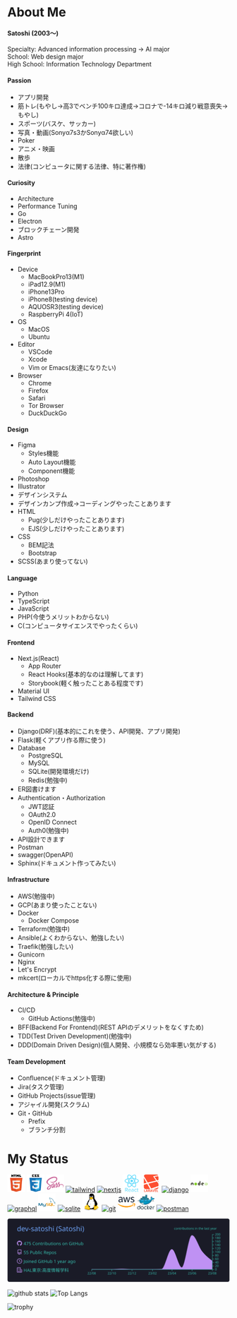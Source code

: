 # About Me

#### Satoshi (2003〜)

Specialty: Advanced information processing → AI major<br>
School: Web design major<br>
High School: Information Technology Department

#### Passion
 - アプリ開発
 - 筋トレ(もやし→高3でベンチ100キロ達成→コロナで-14キロ減り戦意喪失→もやし)
 - スポーツ(バスケ、サッカー)
 - 写真・動画(Sonyα7s3かSonyα74欲しい)
 - Poker
 - アニメ・映画
 - 散歩
 - 法律(コンピュータに関する法律、特に著作権)

#### Curiosity
 - Architecture
 - Performance Tuning
 - Go
 - Electron
 - ブロックチェーン開発
 - Astro

#### Fingerprint
 - Device
   - MacBookPro13(M1)
   - iPad12.9(M1)
   - iPhone13Pro
   - iPhone8(testing device)
   - AQUOSR3(testing device)
   - RaspberryPi 4(IoT)
 - OS
   - MacOS
   - Ubuntu
 - Editor
   - VSCode
   - Xcode
   - Vim or Emacs(友達になりたい)
 - Browser
   - Chrome
   - Firefox
   - Safari
   - Tor Browser
   - DuckDuckGo

#### Design
 - Figma
   - Styles機能
   - Auto Layout機能
   - Component機能
 - Photoshop
 - Illustrator
 - デザインシステム
 - デザインカンプ作成→コーディングやったことあります
 - HTML
   - Pug(少しだけやったことあります)
   - EJS(少しだけやったことあります)
 - CSS
   - BEM記法
   - Bootstrap
 - SCSS(あまり使ってない)

#### Language
 - Python
 - TypeScript
 - JavaScript
 - PHP(今使うメリットわからない)
 - C(コンピュータサイエンスでやったくらい)

#### Frontend
 - Next.js(React)
   - App Router
   - React Hooks(基本的なのは理解してます)
   - Storybook(軽く触ったことある程度です)
 - Material UI
 - Tailwind CSS

#### Backend
 - Django(DRF)(基本的にこれを使う、API開発、アプリ開発)
 - Flask(軽くアプリ作る際に使う)
 - Database
   - PostgreSQL
   - MySQL
   - SQLite(開発環境だけ)
   - Redis(勉強中)
 - ER図書けます
 - Authentication・Authorization
   - JWT認証
   - OAuth2.0
   - OpenID Connect
   - Auth0(勉強中)
 - API設計できます
 - Postman
 - swagger(OpenAPI)
 - Sphinx(ドキュメント作ってみたい)

#### Infrastructure
 - AWS(勉強中)
 - GCP(あまり使ったことない)
 - Docker
   - Docker Compose
 - Terraform(勉強中)
 - Ansible(よくわからない、勉強したい)
 - Traefik(勉強したい)
 - Gunicorn
 - Nginx
 - Let's Encrypt
 - mkcert(ローカルでhttps化する際に使用)

#### Architecture & Principle
 - CI/CD
   - GitHub Actions(勉強中)
 - BFF(Backend For Frontend)(REST APIのデメリットをなくすため)
 - TDD(Test Driven Development)(勉強中)
 - DDD(Domain Driven Design)(個人開発、小規模なら効率悪い気がする)

#### Team Development
 - Confluence(ドキュメント管理)
 - Jira(タスク管理)
 - GitHub Projects(issue管理)
 - アジャイル開発(スクラム)
 - Git・GitHub
   - Prefix
   - ブランチ分割

# My Status

<p align="left">
  <a href="https://www.w3.org/html/" target="_blank" rel="noreferrer"><img src="https://raw.githubusercontent.com/devicons/devicon/master/icons/html5/html5-original-wordmark.svg" alt="html5" width="40" height="40"/></a>
  <a href="https://www.w3schools.com/css/" target="_blank" rel="noreferrer"><img src="https://raw.githubusercontent.com/devicons/devicon/master/icons/css3/css3-original-wordmark.svg" alt="css3" width="40" height="40"/></a>  
  <a href="https://sass-lang.com" target="_blank" rel="noreferrer"><img src="https://raw.githubusercontent.com/devicons/devicon/master/icons/sass/sass-original.svg" alt="sass" width="40" height="40"/></a>
  <a href="https://tailwindcss.com/" target="_blank" rel="noreferrer"><img src="https://www.vectorlogo.zone/logos/tailwindcss/tailwindcss-icon.svg" alt="tailwind" width="40" height="40"/></a>
  <a href="https://nextjs.org/" target="_blank" rel="noreferrer"><img src="https://cdn.worldvectorlogo.com/logos/nextjs-2.svg" alt="nextjs" width="40" height="40"/></a>
  <a href="https://reactjs.org/" target="_blank" rel="noreferrer"><img src="https://raw.githubusercontent.com/devicons/devicon/master/icons/react/react-original-wordmark.svg" alt="react" width="40" height="40"/></a>
  <a href="https://laravel.com/" target="_blank" rel="noreferrer"><img src="https://raw.githubusercontent.com/devicons/devicon/master/icons/laravel/laravel-plain-wordmark.svg" alt="laravel" width="40" height="40"/></a>
  <a href="https://www.djangoproject.com/" target="_blank" rel="noreferrer"><img src="https://cdn.worldvectorlogo.com/logos/django.svg" alt="django" width="40" height="40"/></a>
  <a href="https://nodejs.org" target="_blank" rel="noreferrer"><img src="https://raw.githubusercontent.com/devicons/devicon/master/icons/nodejs/nodejs-original-wordmark.svg" alt="nodejs" width="40" height="40"/></a>
  <a href="https://graphql.org" target="_blank" rel="noreferrer"><img src="https://www.vectorlogo.zone/logos/graphql/graphql-icon.svg" alt="graphql" width="40" height="40"/></a>
  <a href="https://www.mysql.com/" target="_blank" rel="noreferrer"><img src="https://raw.githubusercontent.com/devicons/devicon/master/icons/mysql/mysql-original-wordmark.svg" alt="mysql" width="40" height="40"/></a>
  <a href="https://www.sqlite.org/" target="_blank" rel="noreferrer"><img src="https://www.vectorlogo.zone/logos/sqlite/sqlite-icon.svg" alt="sqlite" width="40" height="40"/></a>
  <a href="https://www.linux.org/" target="_blank" rel="noreferrer"><img src="https://raw.githubusercontent.com/devicons/devicon/master/icons/linux/linux-original.svg" alt="linux" width="40" height="40"/></a>
  <a href="https://git-scm.com/" target="_blank" rel="noreferrer"><img src="https://www.vectorlogo.zone/logos/git-scm/git-scm-icon.svg" alt="git" width="40" height="40"/></a>
  <a href="https://aws.amazon.com" target="_blank" rel="noreferrer"><img src="https://raw.githubusercontent.com/devicons/devicon/master/icons/amazonwebservices/amazonwebservices-original-wordmark.svg" alt="aws" width="40" height="40"/></a>
  <a href="https://www.docker.com/" target="_blank" rel="noreferrer"><img src="https://raw.githubusercontent.com/devicons/devicon/master/icons/docker/docker-original-wordmark.svg" alt="docker" width="40" height="40"/></a>
  <a href="https://postman.com" target="_blank" rel="noreferrer"><img src="https://www.vectorlogo.zone/logos/getpostman/getpostman-icon.svg" alt="postman" width="40" height="40"/></a>
</p>


![](https://raw.githubusercontent.com/dev-satoshi/dev-satoshi/main/profile-summary-card-output/tokyonight/0-profile-details.svg)

<p align="">
  <img alt="github stats" height="180px" src="https://github-readme-stats.vercel.app/api?username=dev-satoshi&show_icons=true&theme=tokyonight" />
  <img alt="Top Langs" height="180px" src="https://github-readme-stats.vercel.app/api/top-langs/?username=dev-satoshi&hide=html,css&langs_count=8&layout=compact&show_icons=true&theme=tokyonight" />
</p>


<p align="">
  <img alt="trophy" height="180px" src="https://github-profile-trophy.vercel.app/?username=dev-satoshi&theme=tokyonight&column=7)](https://github.com/ryo-ma/github-profile-trophy" />
</p>
